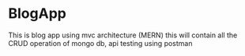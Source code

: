 # BlogApp
This is blog app using mvc architecture (MERN)  this will contain all the CRUD operation of mongo db, api testing using postman 
